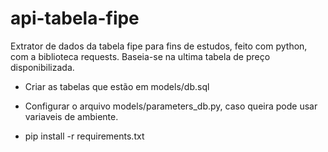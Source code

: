 # api-tabela-fipe

Extrator de dados da tabela fipe para fins de estudos, feito com python, com a biblioteca requests.
Baseia-se na ultima tabela de preço disponibilizada.

- Criar as tabelas que estão em models/db.sql

- Configurar o arquivo models/parameters_db.py, caso queira pode usar variaveis de ambiente.

- pip install -r requirements.txt
